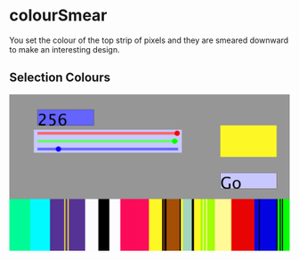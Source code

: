 # colourSmear

You set the colour of the top strip of pixels and they are smeared downward to make an interesting design.

## Selection Colours
![select colours](https://raw.githubusercontent.com/1mozolacal/Processing-Practice/master/media/colourSmearSel.PNG?raw=true)

